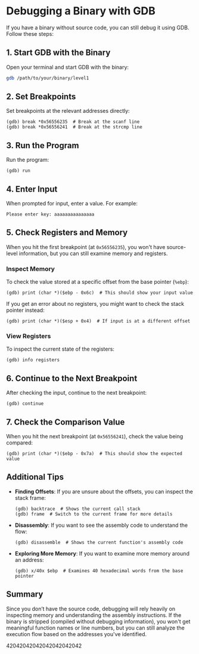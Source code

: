 # Debugging a Binary with GDB

If you have a binary without source code, you can still debug it using GDB. Follow these steps:

## 1. Start GDB with the Binary
Open your terminal and start GDB with the binary:
```bash
gdb /path/to/your/binary/level1
```

## 2. Set Breakpoints
Set breakpoints at the relevant addresses directly:
```gdb
(gdb) break *0x56556235  # Break at the scanf line
(gdb) break *0x56556241  # Break at the strcmp line
```

## 3. Run the Program
Run the program:
```gdb
(gdb) run
```

## 4. Enter Input
When prompted for input, enter a value. For example:
```
Please enter key: aaaaaaaaaaaaaaa
```

## 5. Check Registers and Memory
When you hit the first breakpoint (at `0x56556235`), you won't have source-level information, but you can still examine memory and registers.

### Inspect Memory
To check the value stored at a specific offset from the base pointer (`%ebp`):
```gdb
(gdb) print (char *)($ebp - 0x6c)  # This should show your input value
```
If you get an error about no registers, you might want to check the stack pointer instead:
```gdb
(gdb) print (char *)($esp + 0x4)  # If input is at a different offset
```

### View Registers
To inspect the current state of the registers:
```gdb
(gdb) info registers
```

## 6. Continue to the Next Breakpoint
After checking the input, continue to the next breakpoint:
```gdb
(gdb) continue
```

## 7. Check the Comparison Value
When you hit the next breakpoint (at `0x56556241`), check the value being compared:
```gdb
(gdb) print (char *)($ebp - 0x7a)  # This should show the expected value
```

## Additional Tips
- **Finding Offsets**: If you are unsure about the offsets, you can inspect the stack frame:
  ```gdb
  (gdb) backtrace  # Shows the current call stack
  (gdb) frame  # Switch to the current frame for more details
  ```

- **Disassembly**: If you want to see the assembly code to understand the flow:
  ```gdb
  (gdb) disassemble  # Shows the current function's assembly code
  ```

- **Exploring More Memory**: If you want to examine more memory around an address:
  ```gdb
  (gdb) x/40x $ebp  # Examines 40 hexadecimal words from the base pointer
  ```

## Summary
Since you don’t have the source code, debugging will rely heavily on inspecting memory and understanding the assembly instructions. If the binary is stripped (compiled without debugging information), you won't get meaningful function names or line numbers, but you can still analyze the execution flow based on the addresses you've identified.

42042042042042042042042